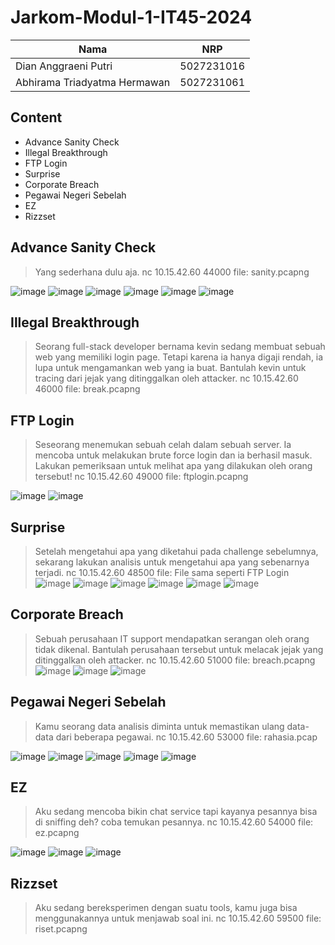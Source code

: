 # Jarkom-Modul-1-IT45-2024

|           Nama               |     NRP    |
|            --                |     --     |
| Dian Anggraeni Putri         | 5027231016 |
| ⁠Abhirama Triadyatma Hermawan | 5027231061 |

## Content
   * Advance Sanity Check
   * Illegal Breakthrough
   * FTP Login
   * Surprise
   * Corporate Breach
   * Pegawai Negeri Sebelah
   * EZ
   * Rizzset

## Advance Sanity Check
> Yang sederhana dulu aja.
> nc 10.15.42.60 44000
> file: sanity.pcapng

![image](https://github.com/user-attachments/assets/40b98317-668c-49e9-bbc8-87e7b033bc34)
![image](https://github.com/user-attachments/assets/bbcc7e1e-1296-47e8-a170-7147b01ab646)
![image](https://github.com/user-attachments/assets/174b9a88-3bae-4e74-8444-6d65d8c42714)
![image](https://github.com/user-attachments/assets/c15b474d-d1b6-4691-8841-901ddea66910)
![image](https://github.com/user-attachments/assets/ea581344-341d-4362-83f8-b9df2f2e4603)
![image](https://github.com/user-attachments/assets/eede7b39-c0e2-471d-a9a6-039c94cece5d)

## Illegal Breakthrough
> Seorang full-stack developer bernama kevin sedang membuat sebuah web yang memiliki login page. Tetapi karena ia hanya digaji rendah, ia lupa untuk mengamankan web yang ia buat. Bantulah kevin untuk tracing dari jejak yang ditinggalkan oleh attacker.
> nc 10.15.42.60 46000
> file: break.pcapng

## FTP Login
> Seseorang menemukan sebuah celah dalam sebuah server. Ia mencoba untuk melakukan brute force login dan ia berhasil masuk. Lakukan pemeriksaan untuk melihat apa yang dilakukan oleh orang tersebut!
> nc 10.15.42.60 49000
> file: ftplogin.pcapng

![image](https://github.com/user-attachments/assets/926ba162-f4d4-45d3-8ff3-8f0cbfa8be83)
![image](https://github.com/user-attachments/assets/0573b959-75e6-4d6f-91bc-f245a03e053f)

## Surprise
> Setelah mengetahui apa yang diketahui pada challenge sebelumnya, sekarang lakukan analisis untuk mengetahui apa yang sebenarnya terjadi.
> nc 10.15.42.60 48500
> file: File sama seperti FTP Login
![image](https://github.com/user-attachments/assets/68fbcede-1cc9-4097-b567-cbff3e253e5f)
![image](https://github.com/user-attachments/assets/926ba162-f4d4-45d3-8ff3-8f0cbfa8be83)
![image](https://github.com/user-attachments/assets/86b54813-b9f7-4dbc-8e0d-a963cc2a6e18)
![image](https://github.com/user-attachments/assets/a764359a-ec01-4dd0-990e-afcb5825887f)
![image](https://github.com/user-attachments/assets/2bae3f82-8f21-4586-9332-3c0fb66686be)
![image](https://github.com/user-attachments/assets/b8e7f702-c633-49d5-9df5-018e4b8f3a51)

## Corporate Breach
> Sebuah perusahaan IT support mendapatkan serangan oleh orang tidak dikenal. Bantulah perusahaan tersebut untuk melacak jejak yang ditinggalkan oleh attacker.
> nc 10.15.42.60 51000
> file: breach.pcapng
![image](https://github.com/user-attachments/assets/d3b70d89-3460-4e65-9884-995d1b8e4d56)
![image](https://github.com/user-attachments/assets/14813eea-ce08-4525-927b-a4a3039d1716)
![image](https://github.com/user-attachments/assets/09c34fa9-21f9-4458-9408-8a4a2a1f4148)

## Pegawai Negeri Sebelah
> Kamu seorang data analisis diminta untuk memastikan ulang data-data dari beberapa pegawai.
> nc 10.15.42.60 53000
> file: rahasia.pcap

![image](https://github.com/user-attachments/assets/0d1a9b1c-fa37-4ce2-be07-f0f69c7dafa7)
![image](https://github.com/user-attachments/assets/2ccec5bd-b089-4fc4-923e-d68f14dab6f5)
![image](https://github.com/user-attachments/assets/ce896b1c-6009-49a3-86db-c2348ee33216)
![image](https://github.com/user-attachments/assets/09c7f492-1adc-4d45-836a-f1d1ae4943f7)
![image](https://github.com/user-attachments/assets/5221c9ae-d255-408e-befa-edb30fa6ee44)

## EZ
> Aku sedang mencoba bikin chat service tapi kayanya pesannya bisa di sniffing deh? coba temukan pesannya.
> nc 10.15.42.60 54000
> file: ez.pcapng

![image](https://github.com/user-attachments/assets/ec747c8e-189b-4b98-a0ca-d1b96c8f3877)
![image](https://github.com/user-attachments/assets/e98a2cb3-ee83-41b4-9981-611c7d3b1b39)
![image](https://github.com/user-attachments/assets/d0dd35d0-f4d7-4db8-a9e5-20f6bea508d6)

## Rizzset
> Aku sedang bereksperimen dengan suatu tools, kamu juga bisa menggunakannya untuk menjawab soal ini.
> nc 10.15.42.60 59500
> file: riset.pcapng

   



